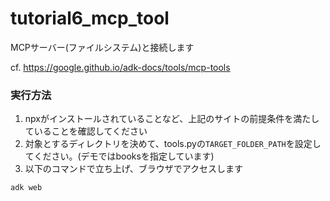 # tutorial6_mcp_tool

MCPサーバー(ファイルシステム)と接続します

cf. https://google.github.io/adk-docs/tools/mcp-tools

### 実行方法
1. npxがインストールされていることなど、上記のサイトの前提条件を満たしていることを確認してください
1. 対象とするディレクトリを決めて、tools.pyの`TARGET_FOLDER_PATH`を設定してください。(デモではbooksを指定しています)
1. 以下のコマンドで立ち上げ、ブラウザでアクセスします
```
adk web
```
